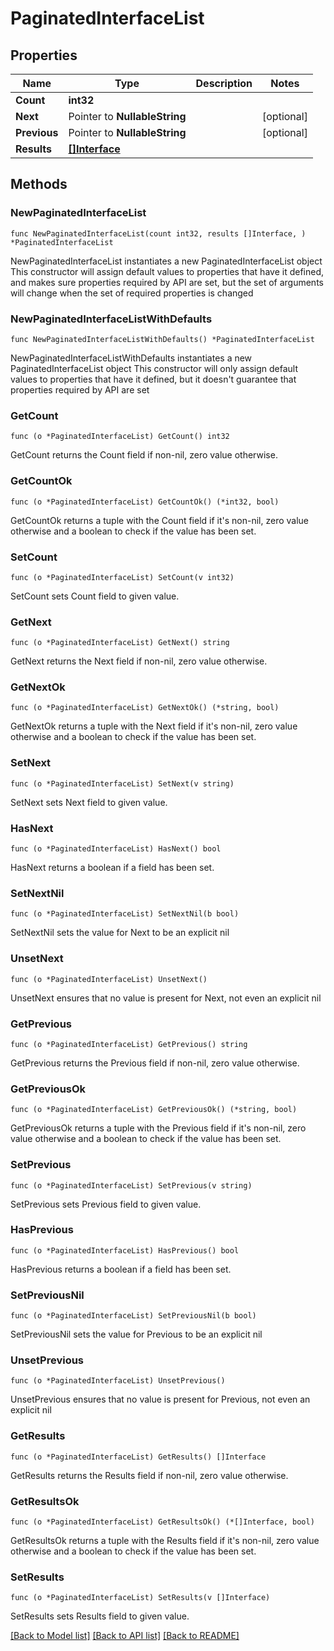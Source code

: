 # PaginatedInterfaceList

## Properties

Name | Type | Description | Notes
------------ | ------------- | ------------- | -------------
**Count** | **int32** |  | 
**Next** | Pointer to **NullableString** |  | [optional] 
**Previous** | Pointer to **NullableString** |  | [optional] 
**Results** | [**[]Interface**](Interface.md) |  | 

## Methods

### NewPaginatedInterfaceList

`func NewPaginatedInterfaceList(count int32, results []Interface, ) *PaginatedInterfaceList`

NewPaginatedInterfaceList instantiates a new PaginatedInterfaceList object
This constructor will assign default values to properties that have it defined,
and makes sure properties required by API are set, but the set of arguments
will change when the set of required properties is changed

### NewPaginatedInterfaceListWithDefaults

`func NewPaginatedInterfaceListWithDefaults() *PaginatedInterfaceList`

NewPaginatedInterfaceListWithDefaults instantiates a new PaginatedInterfaceList object
This constructor will only assign default values to properties that have it defined,
but it doesn't guarantee that properties required by API are set

### GetCount

`func (o *PaginatedInterfaceList) GetCount() int32`

GetCount returns the Count field if non-nil, zero value otherwise.

### GetCountOk

`func (o *PaginatedInterfaceList) GetCountOk() (*int32, bool)`

GetCountOk returns a tuple with the Count field if it's non-nil, zero value otherwise
and a boolean to check if the value has been set.

### SetCount

`func (o *PaginatedInterfaceList) SetCount(v int32)`

SetCount sets Count field to given value.


### GetNext

`func (o *PaginatedInterfaceList) GetNext() string`

GetNext returns the Next field if non-nil, zero value otherwise.

### GetNextOk

`func (o *PaginatedInterfaceList) GetNextOk() (*string, bool)`

GetNextOk returns a tuple with the Next field if it's non-nil, zero value otherwise
and a boolean to check if the value has been set.

### SetNext

`func (o *PaginatedInterfaceList) SetNext(v string)`

SetNext sets Next field to given value.

### HasNext

`func (o *PaginatedInterfaceList) HasNext() bool`

HasNext returns a boolean if a field has been set.

### SetNextNil

`func (o *PaginatedInterfaceList) SetNextNil(b bool)`

 SetNextNil sets the value for Next to be an explicit nil

### UnsetNext
`func (o *PaginatedInterfaceList) UnsetNext()`

UnsetNext ensures that no value is present for Next, not even an explicit nil
### GetPrevious

`func (o *PaginatedInterfaceList) GetPrevious() string`

GetPrevious returns the Previous field if non-nil, zero value otherwise.

### GetPreviousOk

`func (o *PaginatedInterfaceList) GetPreviousOk() (*string, bool)`

GetPreviousOk returns a tuple with the Previous field if it's non-nil, zero value otherwise
and a boolean to check if the value has been set.

### SetPrevious

`func (o *PaginatedInterfaceList) SetPrevious(v string)`

SetPrevious sets Previous field to given value.

### HasPrevious

`func (o *PaginatedInterfaceList) HasPrevious() bool`

HasPrevious returns a boolean if a field has been set.

### SetPreviousNil

`func (o *PaginatedInterfaceList) SetPreviousNil(b bool)`

 SetPreviousNil sets the value for Previous to be an explicit nil

### UnsetPrevious
`func (o *PaginatedInterfaceList) UnsetPrevious()`

UnsetPrevious ensures that no value is present for Previous, not even an explicit nil
### GetResults

`func (o *PaginatedInterfaceList) GetResults() []Interface`

GetResults returns the Results field if non-nil, zero value otherwise.

### GetResultsOk

`func (o *PaginatedInterfaceList) GetResultsOk() (*[]Interface, bool)`

GetResultsOk returns a tuple with the Results field if it's non-nil, zero value otherwise
and a boolean to check if the value has been set.

### SetResults

`func (o *PaginatedInterfaceList) SetResults(v []Interface)`

SetResults sets Results field to given value.



[[Back to Model list]](../README.md#documentation-for-models) [[Back to API list]](../README.md#documentation-for-api-endpoints) [[Back to README]](../README.md)


